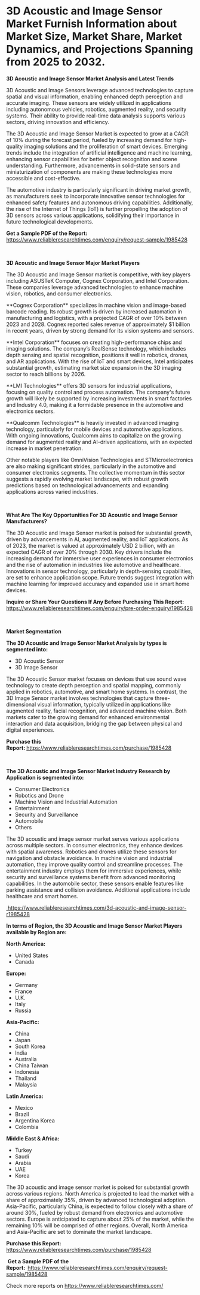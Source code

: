 <p><h1>3D Acoustic and Image Sensor Market Furnish Information about Market Size, Market Share, Market Dynamics, and Projections Spanning from 2025 to 2032.</h1></p><p><strong>3D Acoustic and Image Sensor Market Analysis and Latest Trends</strong></p>
<p><p>3D Acoustic and Image Sensors leverage advanced technologies to capture spatial and visual information, enabling enhanced depth perception and accurate imaging. These sensors are widely utilized in applications including autonomous vehicles, robotics, augmented reality, and security systems. Their ability to provide real-time data analysis supports various sectors, driving innovation and efficiency.</p><p>The 3D Acoustic and Image Sensor Market is expected to grow at a CAGR of 10% during the forecast period, fueled by increasing demand for high-quality imaging solutions and the proliferation of smart devices. Emerging trends include the integration of artificial intelligence and machine learning, enhancing sensor capabilities for better object recognition and scene understanding. Furthermore, advancements in solid-state sensors and miniaturization of components are making these technologies more accessible and cost-effective.</p><p>The automotive industry is particularly significant in driving market growth, as manufacturers seek to incorporate innovative sensor technologies for enhanced safety features and autonomous driving capabilities. Additionally, the rise of the Internet of Things (IoT) is further propelling the adoption of 3D sensors across various applications, solidifying their importance in future technological developments.</p></p>
<p><strong>Get a Sample PDF of the Report:&nbsp;</strong> <a href="https://www.reliableresearchtimes.com/enquiry/request-sample/1985428?utm_campaign=3313&utm_medium=2&utm_source=Github&utm_content=ia&utm_term=07042025&utm_id=3d-acoustic-and-image-sensor">https://www.reliableresearchtimes.com/enquiry/request-sample/1985428</a></p>
<p>&nbsp;</p>
<p><strong>3D Acoustic and Image Sensor Major Market Players</strong></p>
<p><p>The 3D Acoustic and Image Sensor market is competitive, with key players including ASUSTeK Computer, Cognex Corporation, and Intel Corporation. These companies leverage advanced technologies to enhance machine vision, robotics, and consumer electronics.</p><p>**Cognex Corporation** specializes in machine vision and image-based barcode reading. Its robust growth is driven by increased automation in manufacturing and logistics, with a projected CAGR of over 10% between 2023 and 2028. Cognex reported sales revenue of approximately $1 billion in recent years, driven by strong demand for its vision systems and sensors.</p><p>**Intel Corporation** focuses on creating high-performance chips and imaging solutions. The company’s RealSense technology, which includes depth sensing and spatial recognition, positions it well in robotics, drones, and AR applications. With the rise of IoT and smart devices, Intel anticipates substantial growth, estimating market size expansion in the 3D imaging sector to reach billions by 2026.</p><p>**LMI Technologies** offers 3D sensors for industrial applications, focusing on quality control and process automation. The company's future growth will likely be supported by increasing investments in smart factories and Industry 4.0, making it a formidable presence in the automotive and electronics sectors.</p><p>**Qualcomm Technologies** is heavily invested in advanced imaging technology, particularly for mobile devices and automotive applications. With ongoing innovations, Qualcomm aims to capitalize on the growing demand for augmented reality and AI-driven applications, with an expected increase in market penetration.</p><p>Other notable players like OmniVision Technologies and STMicroelectronics are also making significant strides, particularly in the automotive and consumer electronics segments. The collective momentum in this sector suggests a rapidly evolving market landscape, with robust growth predictions based on technological advancements and expanding applications across varied industries.</p></p>
<p>&nbsp;</p>
<p><strong>What Are The Key Opportunities For 3D Acoustic and Image Sensor Manufacturers?</strong></p>
<p><p>The 3D Acoustic and Image Sensor market is poised for substantial growth, driven by advancements in AI, augmented reality, and IoT applications. As of 2023, the market is valued at approximately USD 2 billion, with an expected CAGR of over 20% through 2030. Key drivers include the increasing demand for immersive user experiences in consumer electronics and the rise of automation in industries like automotive and healthcare. Innovations in sensor technology, particularly in depth-sensing capabilities, are set to enhance application scope. Future trends suggest integration with machine learning for improved accuracy and expanded use in smart home devices.</p></p>
<p><strong>Inquire or Share Your Questions If Any Before Purchasing This Report:</strong> <a href="https://www.reliableresearchtimes.com/enquiry/pre-order-enquiry/1985428?utm_campaign=3313&utm_medium=2&utm_source=Github&utm_content=ia&utm_term=07042025&utm_id=3d-acoustic-and-image-sensor">https://www.reliableresearchtimes.com/enquiry/pre-order-enquiry/1985428</a></p>
<p>&nbsp;</p>
<p><strong>Market Segmentation</strong></p>
<p><strong>The 3D Acoustic and Image Sensor Market Analysis by types is segmented into:</strong></p>
<p><ul><li>3D Acoustic Sensor</li><li>3D Image Sensor</li></ul></p>
<p><p>The 3D Acoustic Sensor market focuses on devices that use sound wave technology to create depth perception and spatial mapping, commonly applied in robotics, automotive, and smart home systems. In contrast, the 3D Image Sensor market involves technologies that capture three-dimensional visual information, typically utilized in applications like augmented reality, facial recognition, and advanced machine vision. Both markets cater to the growing demand for enhanced environmental interaction and data acquisition, bridging the gap between physical and digital experiences.</p></p>
<p><strong>Purchase this Report:&nbsp;</strong><a href="https://www.reliableresearchtimes.com/purchase/1985428?utm_campaign=3313&utm_medium=2&utm_source=Github&utm_content=ia&utm_term=07042025&utm_id=3d-acoustic-and-image-sensor">https://www.reliableresearchtimes.com/purchase/1985428</a></p>
<p>&nbsp;</p>
<p><strong>The 3D Acoustic and Image Sensor Market Industry Research by Application is segmented into:</strong></p>
<p><ul><li>Consumer Electronics</li><li>Robotics and Drone</li><li>Machine Vision and Industrial Automation</li><li>Entertainment</li><li>Security and Surveillance</li><li>Automobile</li><li>Others</li></ul></p>
<p><p>The 3D acoustic and image sensor market serves various applications across multiple sectors. In consumer electronics, they enhance devices with spatial awareness. Robotics and drones utilize these sensors for navigation and obstacle avoidance. In machine vision and industrial automation, they improve quality control and streamline processes. The entertainment industry employs them for immersive experiences, while security and surveillance systems benefit from advanced monitoring capabilities. In the automobile sector, these sensors enable features like parking assistance and collision avoidance. Additional applications include healthcare and smart homes.</p></p>
<p><a href="https://www.reliableresearchtimes.com/3d-acoustic-and-image-sensor-r1985428?utm_campaign=3313&utm_medium=2&utm_source=Github&utm_content=ia&utm_term=07042025&utm_id=3d-acoustic-and-image-sensor">&nbsp;https://www.reliableresearchtimes.com/3d-acoustic-and-image-sensor-r1985428</a></p>
<p><strong>In terms of Region, the 3D Acoustic and Image Sensor Market Players available by Region are:</strong></p>
<p>
    <p> <strong> North America: </strong>
        <ul>
            <li>United States</li>
            <li>Canada</li>
        </ul>
        </p> 
    <p> <strong> Europe: </strong>
        <ul>
            <li>Germany</li>
            <li>France</li>
            <li>U.K.</li>
            <li>Italy</li>
            <li>Russia</li>
        </ul>
        </p> 
    <p> <strong> Asia-Pacific: </strong>
        <ul>
            <li>China</li>
            <li>Japan</li>
            <li>South Korea</li>
            <li>India</li>
            <li>Australia</li>
            <li>China Taiwan</li>
            <li>Indonesia</li>
            <li>Thailand</li>
            <li>Malaysia</li>
        </ul>
        </p> 
    <p> <strong> Latin America: </strong>
        <ul>
            <li>Mexico</li>
            <li>Brazil</li>
            <li>Argentina Korea</li>
            <li>Colombia</li>
        </ul>
        </p> 
    <p> <strong> Middle East & Africa: </strong>
        <ul>
            <li>Turkey</li>
            <li>Saudi</li>
            <li>Arabia</li>
            <li>UAE</li>
            <li>Korea</li>
        </ul>
    </p>
    </p>
<p><p>The 3D acoustic and image sensor market is poised for substantial growth across various regions. North America is projected to lead the market with a share of approximately 35%, driven by advanced technological adoption. Asia-Pacific, particularly China, is expected to follow closely with a share of around 30%, fueled by robust demand from electronics and automotive sectors. Europe is anticipated to capture about 25% of the market, while the remaining 10% will be comprised of other regions. Overall, North America and Asia-Pacific are set to dominate the market landscape.</p></p>
<p><strong>Purchase this Report: </strong><a href="https://www.reliableresearchtimes.com/purchase/1985428?utm_campaign=3313&utm_medium=2&utm_source=Github&utm_content=ia&utm_term=07042025&utm_id=3d-acoustic-and-image-sensor">https://www.reliableresearchtimes.com/purchase/1985428</a></p>
<p>&nbsp;<strong>Get a Sample PDF of the Report:&nbsp;&nbsp;</strong><a href="https://www.reliableresearchtimes.com/enquiry/request-sample/1985428?utm_campaign=3313&utm_medium=2&utm_source=Github&utm_content=ia&utm_term=07042025&utm_id=3d-acoustic-and-image-sensor">https://www.reliableresearchtimes.com/enquiry/request-sample/1985428</a></p>
<p><strong></strong></p>
<p>Check more reports on <a href="https://www.reliableresearchtimes.com/?utm_campaign=3313&utm_medium=2&utm_source=Github&utm_content=ia&utm_term=07042025&utm_id=3d-acoustic-and-image-sensor">https://www.reliableresearchtimes.com/</a></p>